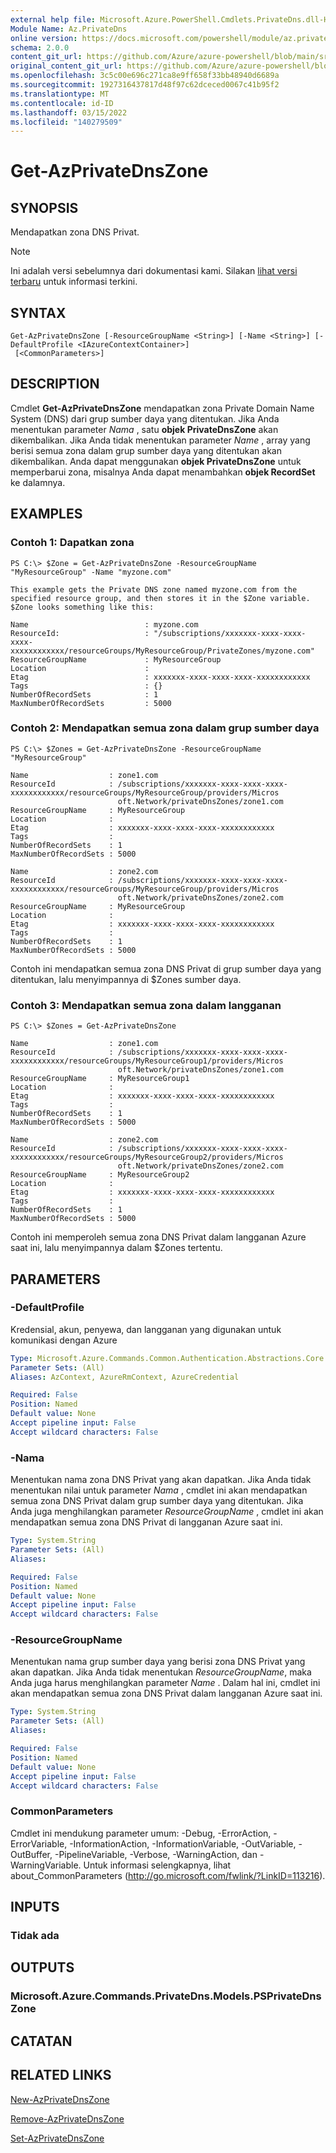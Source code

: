 ```yaml
---
external help file: Microsoft.Azure.PowerShell.Cmdlets.PrivateDns.dll-Help.xml
Module Name: Az.PrivateDns
online version: https://docs.microsoft.com/powershell/module/az.privatedns/get-azprivatednszone
schema: 2.0.0
content_git_url: https://github.com/Azure/azure-powershell/blob/main/src/PrivateDns/PrivateDns/help/Get-AzPrivateDnsZone.md
original_content_git_url: https://github.com/Azure/azure-powershell/blob/main/src/PrivateDns/PrivateDns/help/Get-AzPrivateDnsZone.md
ms.openlocfilehash: 3c5c00e696c271ca8e9ff658f33bb48940d6689a
ms.sourcegitcommit: 1927316437817d48f97c62dceced0067c41b95f2
ms.translationtype: MT
ms.contentlocale: id-ID
ms.lasthandoff: 03/15/2022
ms.locfileid: "140279509"
---
```

# Get-AzPrivateDnsZone

## SYNOPSIS
Mendapatkan zona DNS Privat.

> [!NOTE]
>Ini adalah versi sebelumnya dari dokumentasi kami. Silakan [lihat versi terbaru](/powershell/module/az.privatedns/get-azprivatednszone) untuk informasi terkini.

## SYNTAX

```
Get-AzPrivateDnsZone [-ResourceGroupName <String>] [-Name <String>] [-DefaultProfile <IAzureContextContainer>]
 [<CommonParameters>]
```

## DESCRIPTION
Cmdlet **Get-AzPrivateDnsZone** mendapatkan zona Private Domain Name System (DNS) dari grup sumber daya yang ditentukan.
Jika Anda menentukan parameter *Nama* , satu **objek PrivateDnsZone** akan dikembalikan.
Jika Anda tidak menentukan parameter *Name* , array yang berisi semua zona dalam grup sumber daya yang ditentukan akan dikembalikan.
Anda dapat menggunakan **objek PrivateDnsZone** untuk memperbarui zona, misalnya Anda dapat menambahkan **objek RecordSet** ke dalamnya.

## EXAMPLES

### Contoh 1: Dapatkan zona
```
PS C:\> $Zone = Get-AzPrivateDnsZone -ResourceGroupName "MyResourceGroup" -Name "myzone.com"

This example gets the Private DNS zone named myzone.com from the specified resource group, and then stores it in the $Zone variable.
$Zone looks something like this: 

Name                          : myzone.com
ResourceId:                   : "/subscriptions/xxxxxxx-xxxx-xxxx-xxxx-xxxxxxxxxxxx/resourceGroups/MyResourceGroup/PrivateZones/myzone.com"
ResourceGroupName             : MyResourceGroup
Location                      : 
Etag                          : xxxxxxx-xxxx-xxxx-xxxx-xxxxxxxxxxxx
Tags                          : {}
NumberOfRecordSets            : 1
MaxNumberOfRecordSets         : 5000
```

### Contoh 2: Mendapatkan semua zona dalam grup sumber daya
```
PS C:\> $Zones = Get-AzPrivateDnsZone -ResourceGroupName "MyResourceGroup"

Name                  : zone1.com
ResourceId            : /subscriptions/xxxxxxx-xxxx-xxxx-xxxx-xxxxxxxxxxxx/resourceGroups/MyResourceGroup/providers/Micros
                        oft.Network/privateDnsZones/zone1.com
ResourceGroupName     : MyResourceGroup
Location              :
Etag                  : xxxxxxx-xxxx-xxxx-xxxx-xxxxxxxxxxxx
Tags                  :
NumberOfRecordSets    : 1
MaxNumberOfRecordSets : 5000

Name                  : zone2.com
ResourceId            : /subscriptions/xxxxxxx-xxxx-xxxx-xxxx-xxxxxxxxxxxx/resourceGroups/MyResourceGroup/providers/Micros
                        oft.Network/privateDnsZones/zone2.com
ResourceGroupName     : MyResourceGroup
Location              :
Etag                  : xxxxxxx-xxxx-xxxx-xxxx-xxxxxxxxxxxx
Tags                  :
NumberOfRecordSets    : 1
MaxNumberOfRecordSets : 5000
```

Contoh ini mendapatkan semua zona DNS Privat di grup sumber daya yang ditentukan, lalu menyimpannya di $Zones sumber daya.

### Contoh 3: Mendapatkan semua zona dalam langganan
```
PS C:\> $Zones = Get-AzPrivateDnsZone

Name                  : zone1.com
ResourceId            : /subscriptions/xxxxxxx-xxxx-xxxx-xxxx-xxxxxxxxxxxx/resourceGroups/MyResourceGroup1/providers/Micros
                        oft.Network/privateDnsZones/zone1.com
ResourceGroupName     : MyResourceGroup1
Location              :
Etag                  : xxxxxxx-xxxx-xxxx-xxxx-xxxxxxxxxxxx
Tags                  :
NumberOfRecordSets    : 1
MaxNumberOfRecordSets : 5000

Name                  : zone2.com
ResourceId            : /subscriptions/xxxxxxx-xxxx-xxxx-xxxx-xxxxxxxxxxxx/resourceGroups/MyResourceGroup2/providers/Micros
                        oft.Network/privateDnsZones/zone2.com
ResourceGroupName     : MyResourceGroup2
Location              :
Etag                  : xxxxxxx-xxxx-xxxx-xxxx-xxxxxxxxxxxx
Tags                  :
NumberOfRecordSets    : 1
MaxNumberOfRecordSets : 5000
```

Contoh ini memperoleh semua zona DNS Privat dalam langganan Azure saat ini, lalu menyimpannya dalam $Zones tertentu.

## PARAMETERS

### -DefaultProfile
Kredensial, akun, penyewa, dan langganan yang digunakan untuk komunikasi dengan Azure

```yaml
Type: Microsoft.Azure.Commands.Common.Authentication.Abstractions.Core.IAzureContextContainer
Parameter Sets: (All)
Aliases: AzContext, AzureRmContext, AzureCredential

Required: False
Position: Named
Default value: None
Accept pipeline input: False
Accept wildcard characters: False
```

### -Nama
Menentukan nama zona DNS Privat yang akan dapatkan.
Jika Anda tidak menentukan nilai untuk parameter *Nama* , cmdlet ini akan mendapatkan semua zona DNS Privat dalam grup sumber daya yang ditentukan.
Jika Anda juga menghilangkan parameter *ResourceGroupName* , cmdlet ini akan mendapatkan semua zona DNS Privat di langganan Azure saat ini.

```yaml
Type: System.String
Parameter Sets: (All)
Aliases:

Required: False
Position: Named
Default value: None
Accept pipeline input: False
Accept wildcard characters: False
```

### -ResourceGroupName
Menentukan nama grup sumber daya yang berisi zona DNS Privat yang akan dapatkan.
Jika Anda tidak menentukan *ResourceGroupName*, maka Anda juga harus menghilangkan parameter *Name* .
Dalam hal ini, cmdlet ini akan mendapatkan semua zona DNS Privat dalam langganan Azure saat ini.

```yaml
Type: System.String
Parameter Sets: (All)
Aliases:

Required: False
Position: Named
Default value: None
Accept pipeline input: False
Accept wildcard characters: False
```

### CommonParameters
Cmdlet ini mendukung parameter umum: -Debug, -ErrorAction, -ErrorVariable, -InformationAction, -InformationVariable, -OutVariable, -OutBuffer, -PipelineVariable, -Verbose, -WarningAction, dan -WarningVariable. Untuk informasi selengkapnya, lihat about_CommonParameters (http://go.microsoft.com/fwlink/?LinkID=113216).

## INPUTS

### Tidak ada

## OUTPUTS

### Microsoft.Azure.Commands.PrivateDns.Models.PSPrivateDnsZone

## CATATAN

## RELATED LINKS

[New-AzPrivateDnsZone](./New-AzPrivateDnsZone.md)

[Remove-AzPrivateDnsZone](./Remove-AzPrivateDnsZone.md)

[Set-AzPrivateDnsZone](./Set-AzPrivateDnsZone.md)
